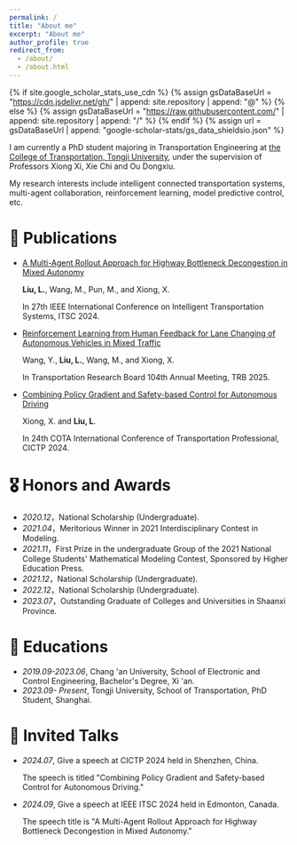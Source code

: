```yaml
---
permalink: /
title: "About me"
excerpt: "About me"
author_profile: true
redirect_from: 
  - /about/
  - /about.html
---
```


{% if site.google_scholar_stats_use_cdn %}
{% assign gsDataBaseUrl = "https://cdn.jsdelivr.net/gh/" | append: site.repository | append: "@" %}
{% else %}
{% assign gsDataBaseUrl = "https://raw.githubusercontent.com/" | append: site.repository | append: "/" %}
{% endif %}
{% assign url = gsDataBaseUrl | append: "google-scholar-stats/gs_data_shieldsio.json" %}

<span class='anchor' id='about-me'></span>

I am currently a PhD student majoring in Transportation Engineering  at [the College of Transportation, Tongji University](https://tjjt.tongji.edu.cn/), under the supervision of Professors Xiong Xi, Xie Chi and Ou Dongxiu. 

My research interests include intelligent connected transportation systems, multi-agent collaboration, reinforcement learning, model predictive control, etc.



# 📝 Publications 

- [A Multi-Agent Rollout Approach for Highway Bottleneck Decongestion in Mixed Autonomy](https://ieeexplore.ieee.org/abstract/document/10920050)

  **Liu, L.**, Wang, M., Pun, M., and Xiong, X.
 
  In 27th IEEE International Conference on Intelligent Transportation Systems, ITSC 2024.
  
- [Reinforcement Learning from Human Feedback for Lane Changing of Autonomous Vehicles in Mixed Traffic](https://arxiv.org/html/2408.04447)

  Wang, Y., **Liu, L.**, Wang, M., and Xiong, X.

  In Transportation Research Board 104th Annual Meeting, TRB 2025.
  
- [Combining Policy Gradient and Safety-based Control for Autonomous Driving](https://arxiv.org/abs/1612.00147)

  Xiong, X. and **Liu, L**.

  In 24th COTA International Conference of Transportation Professional, CICTP 2024.


# 🎖 Honors and Awards
- *2020.12*，National Scholarship (Undergraduate).
- *2021.04*，Meritorious Winner in 2021 Interdisciplinary Contest in Modeling.
- *2021.11*，First Prize in the undergraduate Group of the 2021 National College Students' Mathematical Modeling Contest, Sponsored by Higher Education Press.
- *2021.12*，National Scholarship (Undergraduate).
- *2022.12*，National Scholarship (Undergraduate).
- *2023.07*，Outstanding Graduate of Colleges and Universities in Shaanxi Province.


# 📖 Educations
- *2019.09-2023.06*, Chang 'an University, School of Electronic and Control Engineering, Bachelor's Degree, Xi 'an.
- *2023.09- Present*, Tongji University, School of Transportation, PhD Student, Shanghai.


# 💬 Invited Talks
- *2024.07*, Give a speech at CICTP 2024 held in Shenzhen, China.

  The speech is titled "Combining Policy Gradient and Safety-based Control for Autonomous Driving."
  
- *2024.09*, Give a speech at IEEE ITSC 2024 held in Edmonton, Canada.

   The speech title is "A Multi-Agent Rollout Approach for Highway Bottleneck Decongestion in Mixed Autonomy."
